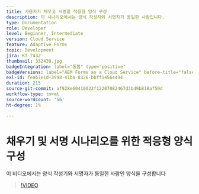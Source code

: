 ```yaml
---
title: 사용자가 채우고 서명할 적응형 양식 구성
description: 이 시나리오에서는 양식 작성자와 서명자가 동일한 사람입니다.
type: Documentation
role: Developer
level: Beginner, Intermediate
version: Cloud Service
feature: Adaptive Forms
topic: Development
jira: KT-7432
thumbnail: 332439.jpg
badgeIntegration: label="통합" type="positive"
badgeVersions: label="AEM Forms as a Cloud Service" before-title="false"
exl-id: feab7e1d-3998-41ba-8326-bbff14564494
duration: 215
source-git-commit: af928e60410022f12207082467d3bd9b818af59d
workflow-type: tm+mt
source-wordcount: '56'
ht-degree: 1%

---
```


# 채우기 및 서명 시나리오를 위한 적응형 양식 구성


이 비디오에서는 양식 작성기와 서명자가 동일한 사람인 양식을 구성합니다

>[!VIDEO](https://video.tv.adobe.com/v/332439?quality=12&learn=on)
